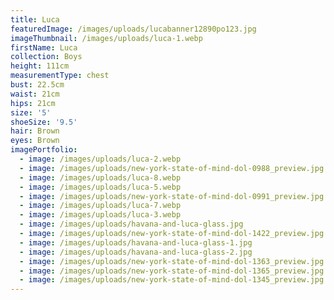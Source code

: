 ```yaml
---
title: Luca
featuredImage: /images/uploads/lucabanner12890po123.jpg
imageThumbnail: /images/uploads/luca-1.webp
firstName: Luca
collection: Boys
height: 111cm
measurementType: chest
bust: 22.5cm
waist: 21cm
hips: 21cm
size: '5'
shoeSize: '9.5'
hair: Brown
eyes: Brown
imagePortfolio:
  - image: /images/uploads/luca-2.webp
  - image: /images/uploads/new-york-state-of-mind-dol-0988_preview.jpg
  - image: /images/uploads/luca-8.webp
  - image: /images/uploads/luca-5.webp
  - image: /images/uploads/new-york-state-of-mind-dol-0991_preview.jpg
  - image: /images/uploads/luca-7.webp
  - image: /images/uploads/luca-3.webp
  - image: /images/uploads/havana-and-luca-glass.jpg
  - image: /images/uploads/new-york-state-of-mind-dol-1422_preview.jpg
  - image: /images/uploads/havana-and-luca-glass-1.jpg
  - image: /images/uploads/havana-and-luca-glass-2.jpg
  - image: /images/uploads/new-york-state-of-mind-dol-1363_preview.jpg
  - image: /images/uploads/new-york-state-of-mind-dol-1365_preview.jpg
  - image: /images/uploads/new-york-state-of-mind-dol-1345_preview.jpg
---
```



